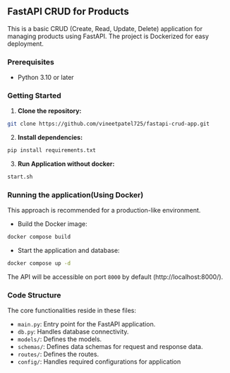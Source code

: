 ## FastAPI CRUD for Products

This is a basic CRUD (Create, Read, Update, Delete) application for managing products using FastAPI. The project is Dockerized for easy deployment.

### Prerequisites

* Python 3.10 or later

### Getting Started

1. **Clone the repository:**

```bash
git clone https://github.com/vineetpatel725/fastapi-crud-app.git
```

2. **Install dependencies:**

```bash
pip install requirements.txt
```
3. **Run Application without docker:**

```bash
start.sh
```
### Running the application(Using Docker)

This approach is recommended for a production-like environment.

* Build the Docker image:

```bash
docker compose build
```

* Start the application and database:

```bash
docker compose up -d
```

The API will be accessible on port `8000` by default (http://localhost:8000/).

### Code Structure

The core functionalities reside in these files:

* `main.py`: Entry point for the FastAPI application.
* `db.py`: Handles database connectivity.
* `models/`: Defines the models.
* `schemas/`: Defines data schemas for request and response data.
* `routes/`: Defines the routes.
* `config/`: Handles required configurations for application 
